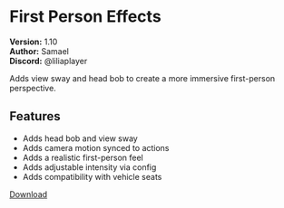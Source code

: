 # First Person Effects

**Version:** 1.10  
**Author:** Samael  
**Discord:** @liliaplayer  

Adds view sway and head bob to create a more immersive first-person perspective.

## Features

- Adds head bob and view sway
- Adds camera motion synced to actions
- Adds a realistic first-person feel
- Adds adjustable intensity via config
- Adds compatibility with vehicle seats

[Download](https://github.com/LiliaFramework/Modules/raw/refs/heads/gh-pages/firstpersoneffects.zip)
